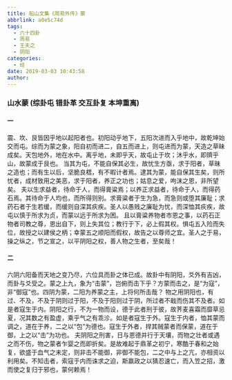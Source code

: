 ```yaml
---
title: 船山文集《周易外传》蒙
abbrlink: a0e5c74d
tags:
  - 六十四卦
  - 周易
  - 王夫之
  - 阴阳
categories:
  - 经
date: 2019-03-03 10:43:58
author:
---
```


### 山水蒙 (综卦屯 错卦革 交互卦复 本坤重离)
#### 一
震、坎、艮皆因乎地以起阳者也。初阳动乎地下，五阳次进而入乎地中，故乾坤始交而屯。综而为蒙之象，阳自初而进二，自五而进上，则屯进而为蒙，天造之草昧成矣。天包地外，地在水中。离乎地，未即乎天，故屯止于坎；沐乎水，即隮乎山，故蒙成于艮也。
当其为屯，不能自保其必生，故忧生方亟，求于阳者，草昧之造也；而有生以后，坚脆良楛，有不暇计者焉。逮其为蒙，能自保其生矣，则所忧者，成材致用之美恶，求于阳者，养正之功也；姑息之爱，呴沫之恩，非所望矣。
夫以生求益者，待命于人，而得膏粱焉；以养正求益者，待命于人，而得药石焉。其待命于人均也，而所得则别。求膏粱者于生为急，而急则或堕其廉耻；求药石者于生若缓，而缓则自深其疢疾。圣人以愚贱之廉耻为忧，而深恤其疢疾，故屯以慎于所求为贞，而蒙以远于所求为困。
且以膏粱养物者市恩之事，以药石正物者司教之尊，恩出自下，则上失其位；教行于下，必上假其权。惧屯五入险而失位，故授之以建侯之柄；幸蒙五之顺阳而假权，故告之以尊师之宜。圣人之于易，操之纵之，节之宣之，以平阴阳之权，善人物之生者，至矣哉！

#### 二
六阴六阳备而天地之变乃尽，六位具而卦之体已成。故卦中有阴阳，爻外有吉凶，而卦与爻受之。蒙之上九，象为“击蒙”，岂俯而击下乎？方蒙而击之，是“为寇”，非“御寇”也。四阴为蒙，二阳为养蒙之主，上将何所击哉？
物之用阴阳也，有过、不及，不及于阴则过于阳，不及于阳则过于阴，所过者不戢而伤其不及者。如是者寇生于内。阴阳之行，不为一物而设，德于此者刑于彼，故荠麦喜霜而靡草忌夏，况其数之有盈虚，乘乎气之有乖沴。如是者寇生于外。寇生于内者，恤其蒙而调之，道在于养，二之以“包”为德也。寇生于外者，捍其贼蒙者而保蒙，道在于御，上之以“击”为功也。
夫阴阳之刑害，日与恩德并行于天壤，而物之壮者或遇之而不伤，物之蒙者乍婴之而即折矣。是故难起于鼎革之初宁，寒酷于春和之始复，欲盛于血气之未定，则非击不能御，非御不能包，二之中与上之亢，亦相资以利用矣。不知击者，索寇于内而诛求之迫，斯嬴政之以猜忍速亡，而入笠之招，激而使之复归于邪也，蒙何赖焉！
